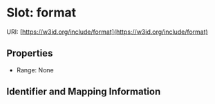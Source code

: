 # Slot: format

URI: [https://w3id.org/include/format](https://w3id.org/include/format)



<!-- no inheritance hierarchy -->


## Properties

 * Range: None



## Identifier and Mapping Information





